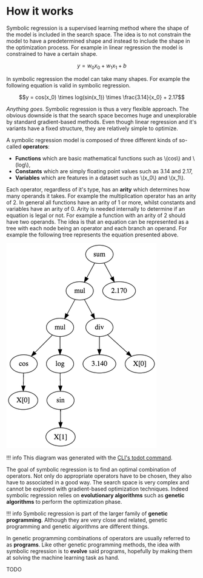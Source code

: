 # How it works

Symbolic regression is a supervised learning method where the shape of the model is included in the search space. The idea is to not constrain the model to have a predetermined shape and instead to include the shape in the optimization process. For example in linear regression the model is constrained to have a certain shape.

$$y = w_0x_0 + w_1x_1 + b$$

In symbolic regression the model can take many shapes. For example the following equation is valid in symbolic regression.

$$y = cos(x_0) \times log(sin(x_1)) \times \frac{3.14}{x_0} + 2.17$$

*Anything goes*. Symbolic regression is thus a very flexible approach. The obvious downside is that the search space becomes huge and unexplorable by standard gradient-based methods. Even though linear regression and it's variants have a fixed structure, they are relatively simple to optimize.

A symbolic regression model is composed of three different kinds of so-called **operators**:

- **Functions** which are basic mathematical functions such as \\(cos\\) and \\(log\\),
- **Constants** which are simply floating point values such as 3.14 and 2.17,
- **Variables** which are features in a dataset such as \\(x_0\\) and \\(x_1\\).

Each operator, regardless of it's type, has an **arity** which determines how many operands it takes. For example the multiplication operator has an arity of 2. In general all functions have an arity of 1 or more, whilst constants and variables have an arity of 0. Arity is needed internally to determine if an equation is legal or not. For example a function with an arity of 2 should have two operands. The idea is that an equation can be represented as a tree with each node being an operator and each branch an operand. For example the following tree represents the equation presented above.

![example1](img/example1.png)

!!! info
    This diagram was generated with the [CLI's todot command](cli#todot).

The goal of symbolic regression is to find an optimal combination of operators. Not only do appropriate operators have to be chosen, they also have to associated in a good way. The search space is very complex and cannot be explored with gradient-based optimization techniques. Indeed symbolic regression relies on **evolutionary algorithms** such as **genetic algorithms** to perform the optimization phase.

!!! info
    Symbolic regression is part of the larger family of **genetic programming**. Although they are very close and related, genetic programming and genetic algorithms are different things.

In genetic programming combinations of operators are usually referred to as **programs**. Like other genetic programming methods, the idea with symbolic regression is to **evolve** said programs, hopefully by making them at solving the machine learning task as hand.

TODO

